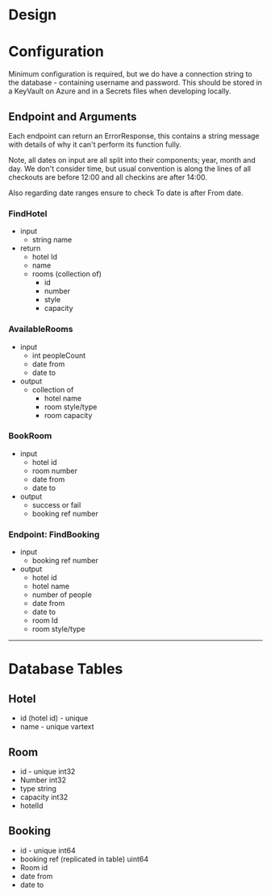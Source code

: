 ﻿# Design

# Configuration

Minimum configuration is required, but we do have a connection string to the database - containing username and password. This should be stored in a KeyVault on Azure and in a Secrets files when developing locally.

## Endpoint and Arguments

Each endpoint can return an ErrorResponse, this contains a string message with details of why it can't perform its function fully.

Note, all dates on input are all split into their components; year, month and day. We don't consider time, but usual convention is along the lines of all checkouts are before 12:00 and all checkins are after 14:00.

Also regarding date ranges ensure to check To date is after From date.

### FindHotel

- input
    - string name
- return
    - hotel Id
    - name
    - rooms (collection of)
        - id
        - number
        - style
        - capacity

### AvailableRooms

- input
    - int peopleCount
    - date from
    - date to
- output
    - collection of
        - hotel name
        - room style/type
        - room capacity

### BookRoom

- input
    - hotel id
    - room number
    - date from
    - date to
- output
    - success or fail
    - booking ref number

### Endpoint: FindBooking

- input
    - booking ref number
- output
    - hotel id
    - hotel name
    - number of people
    - date from
    - date to
    - room Id
    - room style/type

---

# Database Tables

## Hotel

- id (hotel id) - unique
- name - unique vartext

## Room

- id - unique int32
- Number int32
- type string
- capacity int32
- hotelId

## Booking

- id - unique int64
- booking ref (replicated in table) uint64
- Room id
- date from
- date to

